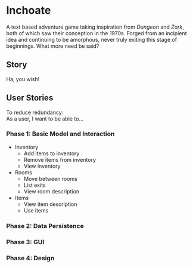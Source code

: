 # Inchoate
A text based adventure game taking inspiration from *Dungeon* and *Zork*, both of which
saw their conception in the 1970s. Forged from an incipient idea and continuing to be
amorphous, never truly exiting this stage of beginnings. What more need be said?

## Story
Ha, you wish!

## User Stories
To reduce redundancy:  
As a user, I want to be able to...

### Phase 1: Basic Model and Interaction
- Inventory
    - Add items to inventory
    - Remove items from inventory
    - View inventory
- Rooms
    - Move between rooms
    - List exits
    - View room description
- Items
    - View item description
    - Use items
### Phase 2: Data Persistence
### Phase 3: GUI
### Phase 4: Design
